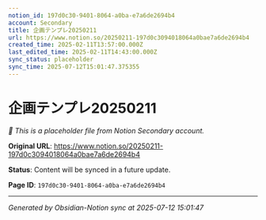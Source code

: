 ```yaml
---
notion_id: 197d0c30-9401-8064-a0ba-e7a6de2694b4
account: Secondary
title: 企画テンプレ20250211
url: https://www.notion.so/20250211-197d0c3094018064a0bae7a6de2694b4
created_time: 2025-02-11T13:57:00.000Z
last_edited_time: 2025-02-11T14:43:00.000Z
sync_status: placeholder
sync_time: 2025-07-12T15:01:47.375355
---
```


# 企画テンプレ20250211

*🔄 This is a placeholder file from Notion Secondary account.*

**Original URL**: https://www.notion.so/20250211-197d0c3094018064a0bae7a6de2694b4

**Status**: Content will be synced in a future update.

**Page ID**: `197d0c30-9401-8064-a0ba-e7a6de2694b4`

---

*Generated by Obsidian-Notion sync at 2025-07-12 15:01:47*
